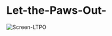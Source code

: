 # Let-the-Paws-Out-

![Screen-LTPO](https://user-images.githubusercontent.com/13811669/87422445-8f85c700-c5d0-11ea-9a50-204ee5bc3e18.png)
